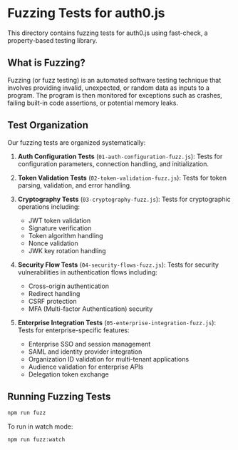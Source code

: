 # Fuzzing Tests for auth0.js

This directory contains fuzzing tests for auth0.js using fast-check, a property-based testing library.

## What is Fuzzing?

Fuzzing (or fuzz testing) is an automated software testing technique that involves providing invalid, unexpected, or random data as inputs to a program. The program is then monitored for exceptions such as crashes, failing built-in code assertions, or potential memory leaks.

## Test Organization

Our fuzzing tests are organized systematically:

1. **Auth Configuration Tests** (`01-auth-configuration-fuzz.js`): Tests for configuration parameters, connection handling, and initialization.

2. **Token Validation Tests** (`02-token-validation-fuzz.js`): Tests for token parsing, validation, and error handling.

3. **Cryptography Tests** (`03-cryptography-fuzz.js`): Tests for cryptographic operations including:

   - JWT token validation
   - Signature verification
   - Token algorithm handling
   - Nonce validation
   - JWK key rotation handling

4. **Security Flow Tests** (`04-security-flows-fuzz.js`): Tests for security vulnerabilities in authentication flows including:

   - Cross-origin authentication
   - Redirect handling
   - CSRF protection
   - MFA (Multi-factor Authentication) security

5. **Enterprise Integration Tests** (`05-enterprise-integration-fuzz.js`): Tests for enterprise-specific features:
   - Enterprise SSO and session management
   - SAML and identity provider integration
   - Organization ID validation for multi-tenant applications
   - Audience validation for enterprise APIs
   - Delegation token exchange

## Running Fuzzing Tests

```bash
npm run fuzz
```

To run in watch mode:

```bash
npm run fuzz:watch
```
